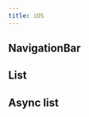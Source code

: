 ```yaml
---
title: iOS
---
```


## NavigationBar

<ios-navigation-bar></ios-navigation-bar>

## List

<ios-app>
    <ios-list></ios-list>
</ios-app>

## Async list

<ios-app>
    <ios-async-list></ios-async-list>
</ios-app>

<script type="module">
import { styledTags } from './vanjs/styled.js'
import { define } from './vanjs/elements.js'
import { App } from './ios/app.js'
import { iOSNavigationBar } from './ios/navigationBar.js'
import { iOSAsyncList } from './ios/asynclist.js'
import { iOSList } from './ios/list.js'
import { mockLoader } from './infra/mock-loader.js'

const { p, slot } = styledTags

define("ios-navigation-bar", () => iOSNavigationBar('NavigationBar', () => alert('Back button clicked')));
define("ios-app", () => App(slot()))
define('ios-async-list', () => iOSAsyncList('Async List', mockLoader))
define('ios-list', () => iOSList('List', ['Item 1', 'Item 2']))
</script>
